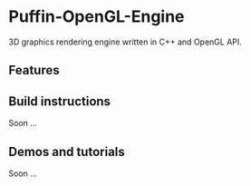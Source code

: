 # Puffin-OpenGL-Engine
3D graphics rendering engine written in C++ and OpenGL API.

## Features

## Build instructions
Soon ...

## Demos and tutorials
Soon ...
